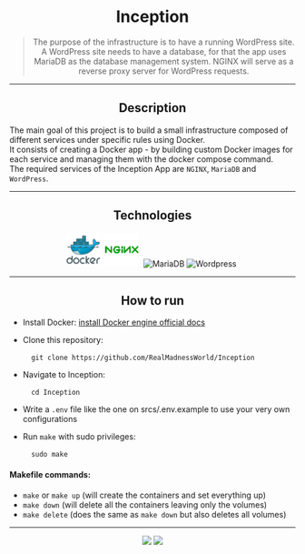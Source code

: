 <div align=center>
  <h1>
    Inception
  </h1>
	
> The purpose of the infrastructure is to have a running WordPress site. A WordPress site needs to have a database, for that the app uses MariaDB
> as the database management system. NGINX will serve as a reverse proxy server for WordPress requests.
</div>

---

<div align=center>
  <h2>
    Description
  </h2>
</div>

The main goal of this project is to build a small infrastructure composed of different services under specific rules using Docker.<br>
It consists of creating a Docker app - by building custom Docker images for each service and managing them with the docker compose command.<br>
The required services of the Inception App are `NGINX`, `MariaDB` and `WordPress`.

---

<div align=center>
  <h2>
    Technologies
  </h2>

<img src="https://github.com/devicons/devicon/blob/master/icons/docker/docker-original-wordmark.svg" title="Docker" alt="Docker" width="60" height="60"/>&nbsp;
<img src="https://github.com/devicons/devicon/blob/master/icons/nginx/nginx-original.svg" title="NGINX" alt="NGINX" width="60" height="60"/>&nbsp;
<img src="https://www.vectorlogo.zone/logos/mariadb/mariadb-icon.svg" title="MariaDB" alt="MariaDB" width="60" height="60"/>
<img src="https://github.com/RealMadnessWorld/Inception/assets/76601093/e97db32a-604c-4b93-9b1f-948d28aae9b8" title="Wordpress" alt="Wordpress" width="60" height="60"/>&nbsp;
</div>

---

<div align=center>
  <h2>
	How to run
  </h2>
</div>

- Install Docker: [install Docker engine official docs](https://docs.docker.com/engine/install/)  
- Clone this repository:

    	git clone https://github.com/RealMadnessWorld/Inception
- Navigate to Inception: 

		cd Inception
- Write a `.env` file like the one on srcs/.env.example to use your very own configurations  
- Run `make` with sudo privileges:

  		sudo make
<h4>
  Makefile commands:
</h4>

  - ```make``` or ```make up``` (will create the containers and set everything up)
  - ```make down``` (will delete all the containers leaving only the volumes)
  - ```make delete``` (does the same as ```make down``` but also deletes all volumes)

---

<div align="center">
	<img src="https://user-images.githubusercontent.com/76601093/193692098-d4b16956-1dab-40b8-9aae-31b254efc5ee.jpg" width=340> <img src="https://github.com/RealMadnessWorld/Inception/assets/76601093/5413c416-7e1a-48f2-8bda-70fbbb12a87b">

</div>
